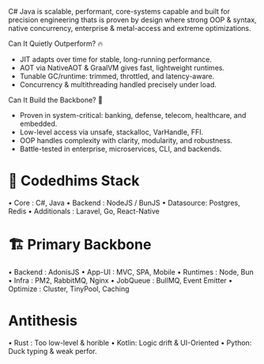 C# Java is scalable, performant, core-systems capable and built for precision engineering thats is proven by design where strong OOP & syntax, native concurrency, enterprise & metal-access and extreme optimizations.

Can It Quietly Outperform? 🔥
- JIT adapts over time for stable, long-running performance.
- AOT via NativeAOT & GraalVM gives fast, lightweight runtimes.
- Tunable GC/runtime: trimmed, throttled, and latency-aware.
- Concurrency & multithreading handled precisely under load.

Can It Build the Backbone? 🏯
- Proven in system-critical: banking, defense, telecom, healthcare, and embedded.
- Low-level access via unsafe, stackalloc, VarHandle, FFI.
- OOP handles complexity with clarity, modularity, and robustness.
- Battle-tested in enterprise, microservices, CLI, and backends.

# 🏯 Codedhims Stack
• Core : C#, Java
• Backend : NodeJS / BunJS
• Datasource: Postgres, Redis
• Additionals : Laravel, Go, React-Native

# 🏗️ Primary Backbone
• Backend : AdonisJS
• App-UI : MVC, SPA, Mobile
• Runtimes : Node, Bun
• Infra : PM2, RabbitMQ, Nginx
• JobQueue : BullMQ, Event Emitter
• Optimize : Cluster, TinyPool, Caching

# Antithesis
• Rust : Too low-level & horible
• Kotlin: Logic drift & UI-Oriented
• Python: Duck typing & weak perfor.